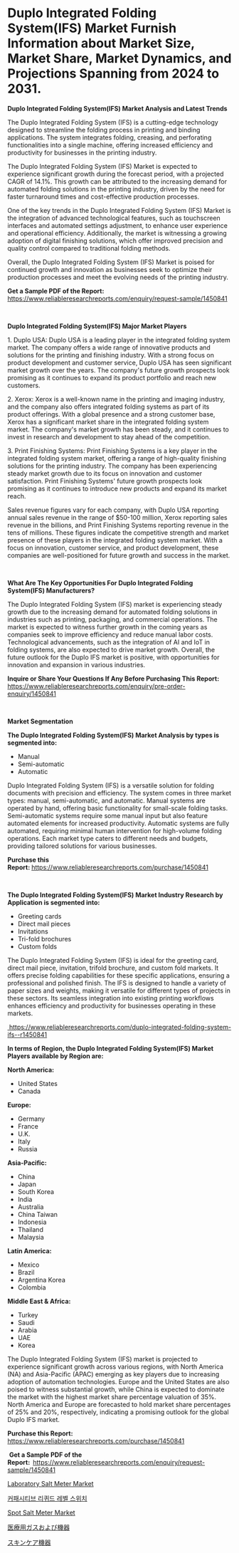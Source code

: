 <p><h1>Duplo Integrated Folding System(IFS) Market Furnish Information about Market Size, Market Share, Market Dynamics, and Projections Spanning from 2024 to 2031.</h1></p><p><strong>Duplo Integrated Folding System(IFS) Market Analysis and Latest Trends</strong></p>
<p><p>The Duplo Integrated Folding System (IFS) is a cutting-edge technology designed to streamline the folding process in printing and binding applications. The system integrates folding, creasing, and perforating functionalities into a single machine, offering increased efficiency and productivity for businesses in the printing industry.</p><p>The Duplo Integrated Folding System (IFS) Market is expected to experience significant growth during the forecast period, with a projected CAGR of 14.1%. This growth can be attributed to the increasing demand for automated folding solutions in the printing industry, driven by the need for faster turnaround times and cost-effective production processes.</p><p>One of the key trends in the Duplo Integrated Folding System (IFS) Market is the integration of advanced technological features, such as touchscreen interfaces and automated settings adjustment, to enhance user experience and operational efficiency. Additionally, the market is witnessing a growing adoption of digital finishing solutions, which offer improved precision and quality control compared to traditional folding methods.</p><p>Overall, the Duplo Integrated Folding System (IFS) Market is poised for continued growth and innovation as businesses seek to optimize their production processes and meet the evolving needs of the printing industry.</p></p>
<p><strong>Get a Sample PDF of the Report:&nbsp;</strong> <a href="https://www.reliableresearchreports.com/enquiry/request-sample/1450841">https://www.reliableresearchreports.com/enquiry/request-sample/1450841</a></p>
<p>&nbsp;</p>
<p><strong>Duplo Integrated Folding System(IFS) Major Market Players</strong></p>
<p><p>1. Duplo USA: Duplo USA is a leading player in the integrated folding system market. The company offers a wide range of innovative products and solutions for the printing and finishing industry. With a strong focus on product development and customer service, Duplo USA has seen significant market growth over the years. The company's future growth prospects look promising as it continues to expand its product portfolio and reach new customers.</p><p>2. Xerox: Xerox is a well-known name in the printing and imaging industry, and the company also offers integrated folding systems as part of its product offerings. With a global presence and a strong customer base, Xerox has a significant market share in the integrated folding system market. The company's market growth has been steady, and it continues to invest in research and development to stay ahead of the competition.</p><p>3. Print Finishing Systems: Print Finishing Systems is a key player in the integrated folding system market, offering a range of high-quality finishing solutions for the printing industry. The company has been experiencing steady market growth due to its focus on innovation and customer satisfaction. Print Finishing Systems' future growth prospects look promising as it continues to introduce new products and expand its market reach.</p><p>Sales revenue figures vary for each company, with Duplo USA reporting annual sales revenue in the range of $50-100 million, Xerox reporting sales revenue in the billions, and Print Finishing Systems reporting revenue in the tens of millions. These figures indicate the competitive strength and market presence of these players in the integrated folding system market. With a focus on innovation, customer service, and product development, these companies are well-positioned for future growth and success in the market.</p></p>
<p>&nbsp;</p>
<p><strong>What Are The Key Opportunities For Duplo Integrated Folding System(IFS) Manufacturers?</strong></p>
<p><p>The Duplo Integrated Folding System (IFS) market is experiencing steady growth due to the increasing demand for automated folding solutions in industries such as printing, packaging, and commercial operations. The market is expected to witness further growth in the coming years as companies seek to improve efficiency and reduce manual labor costs. Technological advancements, such as the integration of AI and IoT in folding systems, are also expected to drive market growth. Overall, the future outlook for the Duplo IFS market is positive, with opportunities for innovation and expansion in various industries.</p></p>
<p><strong>Inquire or Share Your Questions If Any Before Purchasing This Report:</strong> <a href="https://www.reliableresearchreports.com/enquiry/pre-order-enquiry/1450841">https://www.reliableresearchreports.com/enquiry/pre-order-enquiry/1450841</a></p>
<p>&nbsp;</p>
<p><strong>Market Segmentation</strong></p>
<p><strong>The Duplo Integrated Folding System(IFS) Market Analysis by types is segmented into:</strong></p>
<p><ul><li>Manual</li><li>Semi-automatic</li><li>Automatic</li></ul></p>
<p><p>Duplo Integrated Folding System (IFS) is a versatile solution for folding documents with precision and efficiency. The system comes in three market types: manual, semi-automatic, and automatic. Manual systems are operated by hand, offering basic functionality for small-scale folding tasks. Semi-automatic systems require some manual input but also feature automated elements for increased productivity. Automatic systems are fully automated, requiring minimal human intervention for high-volume folding operations. Each market type caters to different needs and budgets, providing tailored solutions for various businesses.</p></p>
<p><strong>Purchase this Report:&nbsp;</strong><a href="https://www.reliableresearchreports.com/purchase/1450841">https://www.reliableresearchreports.com/purchase/1450841</a></p>
<p>&nbsp;</p>
<p><strong>The Duplo Integrated Folding System(IFS) Market Industry Research by Application is segmented into:</strong></p>
<p><ul><li>Greeting cards</li><li>Direct mail pieces</li><li>Invitations</li><li>Tri-fold brochures</li><li>Custom folds</li></ul></p>
<p><p>The Duplo Integrated Folding System (IFS) is ideal for the greeting card, direct mail piece, invitation, trifold brochure, and custom fold markets. It offers precise folding capabilities for these specific applications, ensuring a professional and polished finish. The IFS is designed to handle a variety of paper sizes and weights, making it versatile for different types of projects in these sectors. Its seamless integration into existing printing workflows enhances efficiency and productivity for businesses operating in these markets.</p></p>
<p><a href="https://www.reliableresearchreports.com/duplo-integrated-folding-system-ifs--r1450841">&nbsp;https://www.reliableresearchreports.com/duplo-integrated-folding-system-ifs--r1450841</a></p>
<p><strong>In terms of Region, the Duplo Integrated Folding System(IFS) Market Players available by Region are:</strong></p>
<p>
    <p> <strong> North America: </strong>
        <ul>
            <li>United States</li>
            <li>Canada</li>
        </ul>
        </p> 
    <p> <strong> Europe: </strong>
        <ul>
            <li>Germany</li>
            <li>France</li>
            <li>U.K.</li>
            <li>Italy</li>
            <li>Russia</li>
        </ul>
        </p> 
    <p> <strong> Asia-Pacific: </strong>
        <ul>
            <li>China</li>
            <li>Japan</li>
            <li>South Korea</li>
            <li>India</li>
            <li>Australia</li>
            <li>China Taiwan</li>
            <li>Indonesia</li>
            <li>Thailand</li>
            <li>Malaysia</li>
        </ul>
        </p> 
    <p> <strong> Latin America: </strong>
        <ul>
            <li>Mexico</li>
            <li>Brazil</li>
            <li>Argentina Korea</li>
            <li>Colombia</li>
        </ul>
        </p> 
    <p> <strong> Middle East & Africa: </strong>
        <ul>
            <li>Turkey</li>
            <li>Saudi</li>
            <li>Arabia</li>
            <li>UAE</li>
            <li>Korea</li>
        </ul>
    </p>
    </p>
<p><p>The Duplo Integrated Folding System (IFS) market is projected to experience significant growth across various regions, with North America (NA) and Asia-Pacific (APAC) emerging as key players due to increasing adoption of automation technologies. Europe and the United States are also poised to witness substantial growth, while China is expected to dominate the market with the highest market share percentage valuation of 35%. North America and Europe are forecasted to hold market share percentages of 25% and 20%, respectively, indicating a promising outlook for the global Duplo IFS market.</p></p>
<p><strong>Purchase this Report: </strong><a href="https://www.reliableresearchreports.com/purchase/1450841">https://www.reliableresearchreports.com/purchase/1450841</a></p>
<p>&nbsp;<strong>Get a Sample PDF of the Report:&nbsp;&nbsp;</strong><a href="https://www.reliableresearchreports.com/enquiry/request-sample/1450841">https://www.reliableresearchreports.com/enquiry/request-sample/1450841</a></p>
<p><strong></strong></p>
<p><p><a href="https://github.com/PeterParrish5/Market-Research-Report-List-4/blob/main/laboratory-salt-meter-market.md">Laboratory Salt Meter Market</a></p><p><a href="https://github.com/wallacBahrtyinger567686/Market-Research-Report-List-1/blob/main/646724537546.md">커패시티브 리퀴드 레벨 스위치</a></p><p><a href="https://github.com/Whitneyboyettebo9kiw7yr13/Market-Research-Report-List-2/blob/main/spot-salt-meter-market.md">Spot Salt Meter Market</a></p><p><a href="https://github.com/jkjreqjscoxx7/Market-Research-Report-List-1/blob/main/418801139358.md">医療用ガスおよび機器</a></p><p><a href="https://github.com/hilmi-2a/Market-Research-Report-List-1/blob/main/585441339359.md">スキンケア機器</a></p></p>